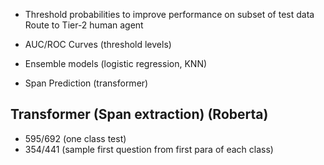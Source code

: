 - Threshold probabilities to improve performance on subset of test data
    Route to Tier-2 human agent

- AUC/ROC Curves (threshold levels)
- Ensemble models (logistic regression, KNN)
- Span Prediction (transformer)

## Transformer (Span extraction) (Roberta)
- 595/692 (one class test)
- 354/441 (sample first question from first para of each class)
